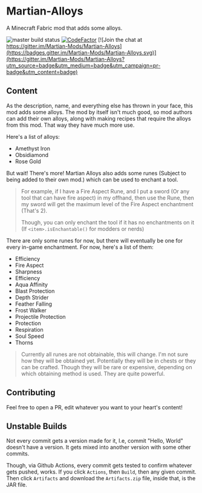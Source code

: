 
# Martian-Alloys

A Minecraft Fabric mod that adds some alloys.

![master build status](https://github.com/Martian-Mods/Martian-Alloys/actions/workflows/build.yml/badge.svg)
[![CodeFactor](https://www.codefactor.io/repository/github/martian-mods/martian-alloys/badge)](https://www.codefactor.io/repository/github/martian-mods/martian-alloys) [![Join the chat at https://gitter.im/Martian-Mods/Martian-Alloys](https://badges.gitter.im/Martian-Mods/Martian-Alloys.svg)](https://gitter.im/Martian-Mods/Martian-Alloys?utm_source=badge&utm_medium=badge&utm_campaign=pr-badge&utm_content=badge)

## Content

As the description, name, and everything else has thrown in your face, this mod adds some alloys. The mod by itself isn't much good, so mod authors can add their own alloys, along with making recipes that require the alloys from this mod. That way they have much more use.

Here's a list of alloys:

- Amethyst Iron
- Obsidiamond
- Rose Gold

But wait! There's more! Martian Alloys also adds some runes (Subject to being added to their own mod.) which can be used to enchant a tool.

> For example, if I have a Fire Aspect Rune, and I put a sword (Or any tool that can have fire aspect) in my offhand, then use the Rune, then my sword will get the maximum level of the Fire Aspect enchantment (That's 2).
>
> Though, you can only enchant the tool if it has no enchantments on it (If `<item>.isEnchantable()` for modders or nerds)

There are only some runes for now, but there will eventually be one for every in-game enchantment. For now, here's a list of them:

- Efficiency
- Fire Aspect
- Sharpness
- Efficiency
- Aqua Affinity
- Blast Protection
- Depth Strider
- Feather Falling
- Frost Walker
- Projectile Protection
- Protection
- Respiration
- Soul Speed
- Thorns

> Currently all runes are not obtainable, this will change. I'm not sure how they will be obtained yet. Potentially they will be in chests or they can be crafted. Though they will be rare or expensive, depending on which obtaining method is used. They are quite powerful.

## Contributing

Feel free to open a PR, edit whatever you want to your heart's content!

## Unstable Builds

Not every commit gets a version made for it, I.e, commit "Hello, World" doesn't have a version. It gets mixed into another version with some other commits.

Though, via Github Actions, every commit gets tested to confirm whatever gets pushed, works. If you click `Actions`, then `Build`, then any given commit. Then click `Artifacts` and download the `Artifacts.zip` file, inside that, is the JAR file.
